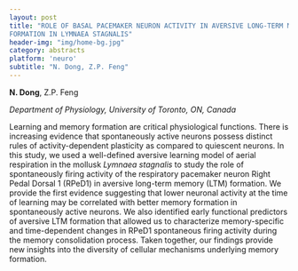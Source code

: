 ```yaml
---
layout: post
title: "ROLE OF BASAL PACEMAKER NEURON ACTIVITY IN AVERSIVE LONG-TERM MEMORY
FORMATION IN LYMNAEA STAGNALIS"
header-img: "img/home-bg.jpg"
category: abstracts
platform: 'neuro'
subtitle: "N. Dong, Z.P. Feng"
---
```


**N. Dong**, Z.P. Feng

_Department of Physiology, University of Toronto, ON, Canada_

Learning and memory formation are critical physiological functions.
There is increasing evidence that spontaneously active neurons possess
distinct rules of activity-dependent plasticity as compared to quiescent
neurons. In this study, we used a well-defined aversive learning model
of aerial respiration in the mollusk *Lymnaea stagnalis* to study the
role of spontaneously firing activity of the respiratory pacemaker
neuron Right Pedal Dorsal 1 (RPeD1) in aversive long-term memory (LTM)
formation. We provide the first evidence suggesting that lower neuronal
activity at the time of learning may be correlated with better memory
formation in spontaneously active neurons. We also identified early
functional predictors of aversive LTM formation that allowed us to
characterize memory-specific and time-dependent changes in RPeD1
spontaneous firing activity during the memory consolidation process.
Taken together, our findings provide new insights into the diversity of
cellular mechanisms underlying memory formation.
